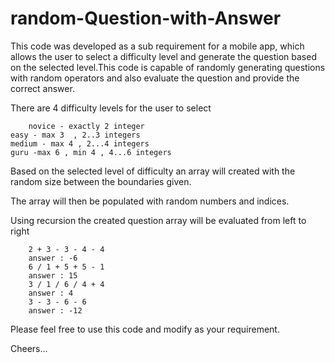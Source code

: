 # random-Question-with-Answer

This code was developed as a sub requirement for a mobile app, which allows the user to select a difficulty level and generate the question based on the selected level.This code is capable of randomly generating questions with random operators and also evaluate the question and provide the correct answer.


There are 4 difficulty levels for the user to select

	 	novice - exactly 2 integer
    easy - max 3  , 2..3 integers
    medium - max 4 , 2...4 integers
    guru -max 6 , min 4 , 4...6 integers
		
Based on the selected level of difficulty an array will created with the random size between the boundaries given.

The array will then be populated with random numbers and indices.

Using recursion the created question array will be evaluated from left to right

		2 + 3 - 3 - 4 - 4 
		answer : -6
		6 / 1 + 5 + 5 - 1 
		answer : 15
		3 / 1 / 6 / 4 + 4 
		answer : 4
		3 - 3 - 6 - 6 
		answer : -12
		 
Please feel free to use this code and modify as your requirement.

Cheers...
		
